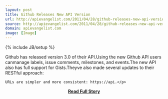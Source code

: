 ```yaml
---
layout: post
title: Github Releases New API Version
url: http://apievangelist.com/2011/04/28/github-releases-new-api-version/
source: http://apievangelist.com/2011/04/28/github-releases-new-api-version/
domain: apievangelist.com
image: [Image]
---
```

{% include JB/setup %}<p>Github has released version 3.0 of their API.Using the new Github API users canmanage labels, issue comments, milestones, and events.The new API also has full support for Gists.Theyve also made several updates to their RESTful approach:

	URLs are simpler and more consistent: https://api.</p>
<center><p><a href="http://apievangelist.com/2011/04/28/github-releases-new-api-version/" style='padding:25px; font-sze:18px; font-weight: bold;'>Read Full Story</a></p></center>
